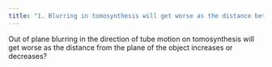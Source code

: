 ```yaml
---
title: "1. Blurring in tomosynthesis will get worse as the distance between the plane of the object and the tube increases."
---
```

Out of plane blurring in the direction of tube motion on tomosynthesis will get worse as the distance from the plane of the object increases or decreases?

